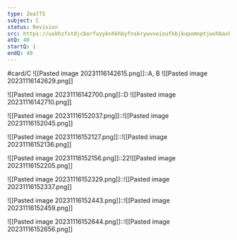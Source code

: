 ```yaml
---
type: ZealTS
subject: C
status: Revision
src: https://uxkhzfstdjcborfuyyknhkhbyfnskrywvveioufkbjkupomnptjwvhbavkysuhi.vercel.app/solution.html?testId=62482cd65e9b4df2f4507774&test_id=38
atQ: 40
startQ: 1
endQ: 40
---
```

#card/C 
![[Pasted image 20231116142615.png]]::A, B ![[Pasted image 20231116142629.png]] <!--SR:!2023-12-09,13,201-->

![[Pasted image 20231116142700.png]]::D ![[Pasted image 20231116142710.png]] <!--SR:!2023-12-08,12,196-->

![[Pasted image 20231116152037.png]]::![[Pasted image 20231116152045.png]] <!--SR:!2023-12-27,21,216-->

![[Pasted image 20231116152127.png]]::![[Pasted image 20231116152136.png]] <!--SR:!2023-12-13,15,201-->

![[Pasted image 20231116152156.png]]::22![[Pasted image 20231116152205.png]] <!--SR:!2023-12-07,11,190-->

![[Pasted image 20231116152329.png]]::![[Pasted image 20231116152337.png]] <!--SR:!2024-01-02,27,216-->

![[Pasted image 20231116152443.png]]::![[Pasted image 20231116152459.png]] <!--SR:!2023-12-30,24,214-->

![[Pasted image 20231116152644.png]]::![[Pasted image 20231116152656.png]] <!--SR:!2023-12-29,23,210-->

